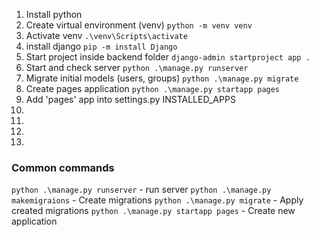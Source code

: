 1. Install python
2. Create virtual environment (venv) `python -m venv venv`
3. Activate venv `.\venv\Scripts\activate`
4. install django `pip -m install Django`
5. Start project inside backend folder `django-admin startproject app .`
6. Start and check server `python .\manage.py runserver`
7. Migrate initial models (users, groups) `python .\manage.py migrate`
8. Create pages application `python .\manage.py startapp pages`
9. Add 'pages' app into settings.py INSTALLED_APPS
10. 
11. 
12. 
13. 

### Common commands
`python .\manage.py runserver` - run server
`python .\manage.py makemigraions` - Create migrations 
`python .\manage.py migrate` - Apply created migrations
`python .\manage.py startapp pages` - Create new application